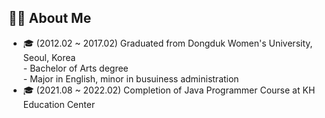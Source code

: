 <h2>👩🏻 About Me</h2>
<ul>
  <li>
    🎓 (2012.02 ~ 2017.02) Graduated from Dongduk Women's University, Seoul, Korea <br>
    - Bachelor of Arts degree <br>
    - Major in English, minor in busuiness administration
  </li>
  <li>
    🎓 (2021.08 ~ 2022.02) Completion of Java Programmer Course at KH Education Center
  </li>
</ul>






<!--
**OYeonJu/OyeonJu** is a ✨ _special_ ✨ repository because its `README.md` (this file) appears on your GitHub profile.

Here are some ideas to get you started:

- 🔭 I’m currently working on ...
- 🌱 I’m currently learning ...
- 👯 I’m looking to collaborate on ...
- 🤔 I’m looking for help with ...
- 💬 Ask me about ...
- 📫 How to reach me: ...
- 😄 Pronouns: ...
- ⚡ Fun fact: ...
-->
